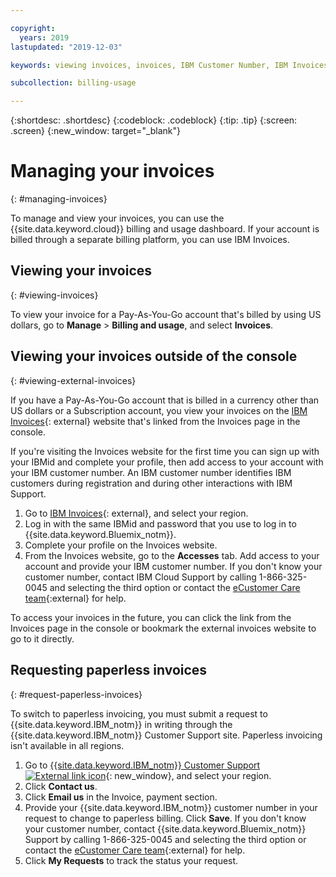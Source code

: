 ```yaml
---

copyright:
  years: 2019
lastupdated: "2019-12-03"

keywords: viewing invoices, invoices, IBM Customer Number, IBM Invoices, RSET, external invoice website 

subcollection: billing-usage

---
```


{:shortdesc: .shortdesc}
{:codeblock: .codeblock}
{:tip: .tip}
{:screen: .screen}
{:new_window: target="_blank"}

# Managing your invoices 
{: #managing-invoices}

To manage and view your invoices, you can use the {{site.data.keyword.cloud}} billing and usage dashboard. If your account is billed through a separate billing platform, you can use IBM Invoices.

## Viewing your invoices 
{: #viewing-invoices}

To view your invoice for a Pay-As-You-Go account that's billed by using US dollars, go to **Manage** > **Billing and usage**, and select **Invoices**. 

## Viewing your invoices outside of the console
{: #viewing-external-invoices}

If you have a Pay-As-You-Go account that is billed in a currency other than US dollars or a Subscription account, you view your invoices on the [IBM Invoices](http://ibm.com/invoices){: external} website that's linked from the Invoices page in the console.

If you're visiting the Invoices website for the first time you can sign up with your IBMid and complete your profile, then add access to your account with your IBM customer number. An IBM customer number identifies IBM customers during registration and during other interactions with IBM Support.

1. Go to [IBM Invoices](http://ibm.com/invoices){: external}, and select your region.
1. Log in with the same IBMid and password that you use to log in to {{site.data.keyword.Bluemix_notm}}. 
1. Complete your profile on the Invoices website. 
1. From the Invoices website, go to the **Accesses** tab. Add access to your account and provide your IBM customer number. If you don't know your customer number, contact IBM Cloud Support by calling 1-866-325-0045 and selecting the third option or contact the [eCustomer Care team](https://www-112.ibm.com/software/howtobuy/passportadvantage/paocustomer/docs/en_US/ecare.html){:external} for help. 

To access your invoices in the future, you can click the link from the Invoices page in the console or bookmark the external invoices website to go to it directly.

## Requesting paperless invoices
{: #request-paperless-invoices}

To switch to paperless invoicing, you must submit a request to {{site.data.keyword.IBM_notm}} in writing through the {{site.data.keyword.IBM_notm}} Customer Support site. Paperless invoicing isn't available in all regions. 

1. Go to [{{site.data.keyword.IBM_notm}} Customer Support ![External link icon](../icons/launch-glyph.svg)](https://www.ibm.com/support/customer/zz/en/selectcountrylang.html){: new_window}, and select your region. 
2. Click **Contact us**. 
3. Click **Email us** in the Invoice, payment section.
4. Provide your {{site.data.keyword.IBM_notm}} customer number in your request to change to paperless billing. Click **Save**. If you don't know your customer number, contact {{site.data.keyword.Bluemix_notm}} Support by calling 1-866-325-0045 and selecting the third option or contact the [eCustomer Care team](https://www-112.ibm.com/software/howtobuy/passportadvantage/paocustomer/docs/en_US/ecare.html){:external} for help. 
5. Click **My Requests** to track the status your request.
